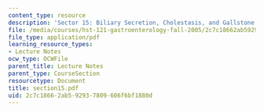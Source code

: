 ```yaml
---
content_type: resource
description: 'Sector 15: Biliary Secretion, Cholestasis, and Gallstone Formation'
file: /media/courses/hst-121-gastroenterology-fall-2005/2c7c18662ab592937809606f6bf1880d_section15.pdf
file_type: application/pdf
learning_resource_types:
- Lecture Notes
ocw_type: OCWFile
parent_title: Lecture Notes
parent_type: CourseSection
resourcetype: Document
title: section15.pdf
uid: 2c7c1866-2ab5-9293-7809-606f6bf1880d
---
```

